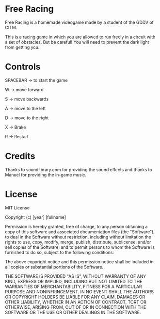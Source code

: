 # Free Racing
Free Racing is a homemade videogame made by a student of the GDDV of CITM.

This is a racing game in which you are allowed to run freely in a circuit with a set of obstacles. But be careful! You will need to prevent the dark light from getting you.

# Controls

SPACEBAR -> to start the game

W -> move forward

S -> move backwards

A -> move to the left

D -> move to the right

X -> Brake

R -> Restart

# Credits

Thanks to soundlibrary.com for providing the sound effects and thanks to Manuel for providing the in-game music.

# License

MIT License

Copyright (c) [year] [fullname]

Permission is hereby granted, free of charge, to any person obtaining a copy
of this software and associated documentation files (the "Software"), to deal
in the Software without restriction, including without limitation the rights
to use, copy, modify, merge, publish, distribute, sublicense, and/or sell
copies of the Software, and to permit persons to whom the Software is
furnished to do so, subject to the following conditions:

The above copyright notice and this permission notice shall be included in all
copies or substantial portions of the Software.

THE SOFTWARE IS PROVIDED "AS IS", WITHOUT WARRANTY OF ANY KIND, EXPRESS OR
IMPLIED, INCLUDING BUT NOT LIMITED TO THE WARRANTIES OF MERCHANTABILITY,
FITNESS FOR A PARTICULAR PURPOSE AND NONINFRINGEMENT. IN NO EVENT SHALL THE
AUTHORS OR COPYRIGHT HOLDERS BE LIABLE FOR ANY CLAIM, DAMAGES OR OTHER
LIABILITY, WHETHER IN AN ACTION OF CONTRACT, TORT OR OTHERWISE, ARISING FROM,
OUT OF OR IN CONNECTION WITH THE SOFTWARE OR THE USE OR OTHER DEALINGS IN THE
SOFTWARE.

